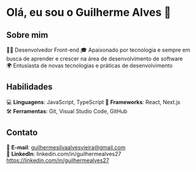 # Olá, eu sou o Guilherme Alves 👋

## Sobre mim
👨‍💻 Desenvolvedor Front-end
🎓 Apaixonado por tecnologia e sempre em busca de aprender e crescer na área de desenvolvimento de software  
🌍 Entusiasta de novas tecnologias e práticas de desenvolvimento

## Habilidades
💻 **Linguagens**: JavaScript, TypeScript 
🚀 **Frameworks**: React, Next.js  
🛠️ **Ferramentas**: Git, Visual Studio Code, GitHub  

## Contato
📧 **E-mail**: guilhermesilvaalvesvieira@gmail.com  
💼 **LinkedIn**: linkedin.com/in/guilhermealves27 https://linkedin.com/in/guilhermealves27


<!---
GuilhermeAlves27/GuilhermeAlves27 is a ✨ special ✨ repository because its `README.md` (this file) appears on your GitHub profile.
You can click the Preview link to take a look at your changes.
--->
